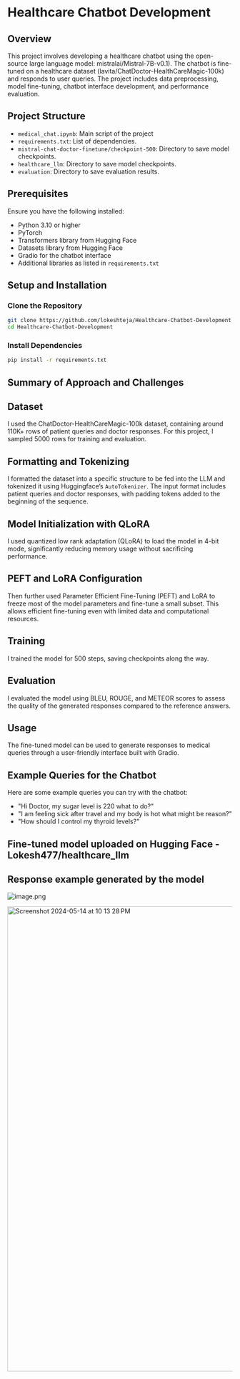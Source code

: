 # Healthcare Chatbot Development

## Overview
This project involves developing a healthcare chatbot using the open-source large language model: mistralai/Mistral-7B-v0.1). The chatbot is fine-tuned on a healthcare dataset (lavita/ChatDoctor-HealthCareMagic-100k) and responds to user queries. The project includes data preprocessing, model fine-tuning, chatbot interface development, and performance evaluation.

## Project Structure
- `medical_chat.ipynb`: Main script of the project
- `requirements.txt`: List of dependencies.
- `mistral-chat-doctor-finetune/checkpoint-500`: Directory to save model checkpoints.
- `healthcare_llm`: Directory to save model checkpoints.
- `evaluation`: Directory to save evaluation results.

## Prerequisites
Ensure you have the following installed:
- Python 3.10 or higher
- PyTorch
- Transformers library from Hugging Face
- Datasets library from Hugging Face
- Gradio for the chatbot interface
- Additional libraries as listed in `requirements.txt`

## Setup and Installation

### Clone the Repository
```bash
git clone https://github.com/lokeshteja/Healthcare-Chatbot-Development
cd Healthcare-Chatbot-Development
```

### Install Dependencies
```bash
pip install -r requirements.txt
```

## Summary of Approach and Challenges

## Dataset

I used the ChatDoctor-HealthCareMagic-100k dataset, containing around 110K+ rows of patient queries and doctor responses. For this project, I sampled 5000 rows for training and evaluation.

## Formatting and Tokenizing

I formatted the dataset into a specific structure to be fed into the LLM and tokenized it using Huggingface’s `AutoTokenizer`. The input format includes patient queries and doctor responses, with padding tokens added to the beginning of the sequence.

## Model Initialization with QLoRA

I used quantized low rank adaptation (QLoRA) to load the model in 4-bit mode, significantly reducing memory usage without sacrificing performance.

## PEFT and LoRA Configuration

Then further used Parameter Efficient Fine-Tuning (PEFT) and LoRA to freeze most of the model parameters and fine-tune a small subset. This allows efficient fine-tuning even with limited data and computational resources.

## Training

I trained the model for 500 steps, saving checkpoints along the way.

## Evaluation

I evaluated the model using BLEU, ROUGE, and METEOR scores to assess the quality of the generated responses compared to the reference answers.

## Usage

The fine-tuned model can be used to generate responses to medical queries through a user-friendly interface built with Gradio.



## Example Queries for the Chatbot
Here are some example queries you can try with the chatbot:
- "Hi Doctor, my sugar level is 220 what to do?"
- "I am feeling sick after travel and my body is hot what might be reason?"
- "How should I control my thyroid levels?"

## Fine-tuned model uploaded on Hugging Face - Lokesh477/healthcare_llm

## Response example generated by the model
![image.png](attachment:image.png)

<img width="1042" alt="Screenshot 2024-05-14 at 10 13 28 PM" src="https://github.com/lokeshteja/Healthcare-Chatbot-Development/assets/28762945/62899879-6d1f-4085-96da-80be4e758fa6">
